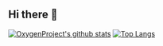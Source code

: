 ## Hi there 👋

<!--

**Here are some ideas to get you started:**

🙋‍♀️ A short introduction - what is your organization all about?
🌈 Contribution guidelines - how can the community get involved?
👩‍💻 Useful resources - where can the community find your docs? Is there anything else the community should know?
🍿 Fun facts - what does your team eat for breakfast?
🧙 Remember, you can do mighty things with the power of [Markdown](https://docs.github.com/github/writing-on-github/getting-started-with-writing-and-formatting-on-github/basic-writing-and-formatting-syntax)
-->

[![OxygenProject's github stats](https://github-readme-stats.vercel.app/api?username=OxygenProject&show_icons=true)](https://github.com/OxygenProject)
[![Top Langs](https://github-readme-stats.vercel.app/api/top-langs/?username=OxygenProject)](https://github.com/OxygenProject)
